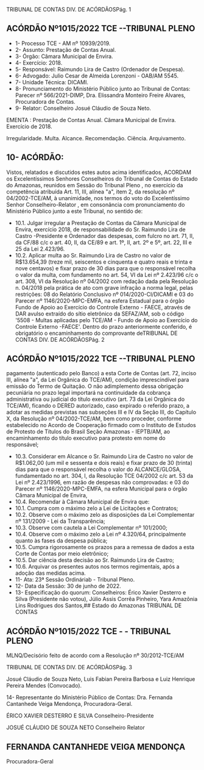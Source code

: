 TRIBUNAL DE CONTAS DIV. DE ACÓRDÃOSPág. 1

## ACÓRDÃO Nº1015/2022  TCE --TRIBUNAL PLENO

- 1- Processo TCE - AM nº 10939/2019.
- 2- Assunto: Prestação de Contas Anual.
- 3- Órgão: Câmara Municipal de Envira.
- 4- Exercício: 2018.
- 5- Responsável: Raimundo Lira de Castro (Ordenador de Despesa).
- 6- Advogado: Julio Cesar de Almeida Lorenzoni - OAB/AM 5545.
- 7- Unidade Técnica: DICAMI.
- 8- Pronunciamento  do  Ministério  Público  junto  ao  Tribunal  de  Contas: Parecer  nº 566/2021-DIMP, Dra. Elissandra Monteiro Freire Alvares, Procuradora de Contas.
- 9- Relator: Conselheiro Josué Cláudio de Souza Neto.

EMENTA : Prestação  de  Contas  Anual. Câmara Municipal de Envira. Exercício de 2018.

Irregularidade. Multa. Alcance. Recomendação. Ciência. Arquivamento.

## 10-  ACÓRDÃO:

Vistos, relatados e discutidos estes autos acima identificados, ACORDAM os Excelentíssimos Senhores Conselheiros do Tribunal de Contas do Estado do Amazonas, reunidos em Sessão do Tribunal Pleno , no exercício da competência atribuída Art. 11, III, alínea "a", item 2, da resolução nº 04/2002-TCE/AM, à unanimidade, nos termos do voto do Excelentíssimo Senhor Conselheiro-Relator , em consonância com pronunciamento do Ministério Público junto a este Tribunal, no sentido de:

- 10.1. Julgar irregular a Prestação de Contas da Câmara Municipal de Envira, exercício 2018, de responsabilidade do Sr. Raimundo Lira de Castro -Presidente e Ordenador das despesas, com fulcro no art. 71, II, da CF/88 c/c o art. 40, II, da CE/89 e art. 1º, II, art. 2º e 5º, art. 22, III e 25 da Lei 2.423/96.
- 10.2. Aplicar multa ao Sr. Raimundo  Lira  de  Castro no valor de R$13.654,39 (treze mil, seiscentos e cinquenta e quatro reais e trinta e nove centavos) e fixar prazo de 30 dias para que o responsável recolha o valor da multa, com fundamento no art. 54, VI da Lei nº 2.423/96 c/c o art. 308, VI da Resolução nº 04/2002 com redação dada pela Resolução n. 04/2018 pela prática de ato com grave infração a norma legal, pelas restrições: 08 do Relatório Conclusivo nº 014/2020-CI/DICAMI e 03 do Parecer  nº  1146/2020-MPC-EMFA,  na  esfera  Estadual  para  o  órgão Fundo de Apoio ao Exercício do Controle Externo - FAECE, através de DAR avulso  extraído  do  sítio  eletrônico  da  SEFAZ/AM,  sob  o  código '5508 - Multas aplicadas pelo TCE/AM - Fundo de Apoio ao Exercício do Controle Externo -FAECE'.  Dentro do prazo anteriormente conferido, é obrigatório o encaminhamento do comprovante deTRIBUNAL DE CONTAS DIV. DE ACÓRDÃOSPág. 2

## ACÓRDÃO Nº1015/2022  TCE --TRIBUNAL PLENO

pagamento (autenticado pelo Banco) a esta Corte de Contas (art. 72, inciso III, alínea "a", da Lei Orgânica do TCE/AM), condição imprescindível para emissão do Termo de Quitação. O não adimplemento dessa obrigação pecuniária no prazo legal importará na continuidade da cobrança administrativa ou judicial do título executivo (art. 73 da Lei Orgânica do TCE/AM), ficando o DERED autorizado, caso expirado o referido prazo, a adotar as medidas previstas nas subseções III e IV da Seção III, do Capítulo X, da Resolução nº 04/2002-TCE/AM, bem como proceder, conforme estabelecido no Acordo de Cooperação firmado com o Instituto de Estudos de Protesto de Títulos do Brasil  Seção Amazonas - IEPTB/AM, ao encaminhamento do título executivo para protesto em nome do responsável;

- 10.3. Considerar em Alcance o Sr. Raimundo Lira de Castro no valor de R$1.062,00 (um mil e sessenta e dois reais) e fixar prazo de 30 (trinta) dias para  que  o  responsável  recolha  o  valor  do  ALCANCE/GLOSA, fundamentado no art. 304, I, da Resolução TCE 04/2002 c/c art. 53 da Lei nº 2.423/1996, em razão de despesas não comprovadas: e 03 do Parecer  nº  1146/2020-MPC-EMFA,  na  esfera  Municipal  para  o  órgão Câmara Municipal de Envira,
- 10.4. Recomendar à Câmara Municipal de Envira que:
- 10.1. Cumpra com o máximo zelo a Lei de Licitações e Contratos;
- 10.2. Observe com o máximo zelo as disposições da Lei Complementar nº 131/2009 - Lei da Transparência;
- 10.3. Observe com cautela a Lei Complementar nº 101/2000;
- 10.4. Observe com o máximo zelo a Lei nº 4.320/64, principalmente quanto às fases da despesa pública;
- 10.5. Cumpra rigorosamente os prazos para a remessa de dados a esta Corte de Contas por meio eletrônico;
- 10.5. Dar ciência desta decisão ao Sr. Raimundo Lira de Castro;
- 10.6. Arquivar os presentes autos nos termos regimentais, após a adoção das medidas acima.
- 11-  Ata: 23ª Sessão Ordináriab - Tribunal Pleno.
- 12-  Data da Sessão: 30 de junho de 2022.
- 13-  Especificação do quorum: Conselheiros: Érico Xavier Desterro e Silva (Presidente não votou),  Júlio  Assis  Corrêa  Pinheiro,  Yara  Amazônia  Lins  Rodrigues  dos  Santos,## Estado do Amazonas TRIBUNAL DE CONTAS

## ACÓRDÃO Nº1015/2022  TCE - - TRIBUNAL PLENO

MLNQ/Decisório feito de acordo com a Resolução nº 30/2012-TCE/AM

TRIBUNAL DE CONTAS DIV. DE ACÓRDÃOSPág. 3

Josué Cláudio de Souza Neto, Luis Fabian Pereira Barbosa e Luiz Henrique Pereira Mendes (Convocado).

14-  Representante do Ministério Público de Contas: Dra. Fernanda Cantanhede Veiga Mendonça, Procuradora-Geral.

ÉRICO XAVIER DESTERRO E SILVA Conselheiro-Presidente

JOSUÉ CLÁUDIO DE SOUZA NETO Conselheiro Relator

## FERNANDA CANTANHEDE VEIGA MENDONÇA

Procuradora-Geral
